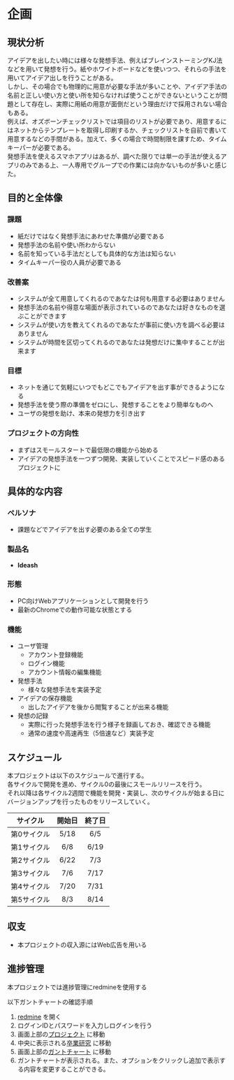 # 企画

## 現状分析
アイデアを出したい時には様々な発想手法、例えばブレインストーミングKJ法などを用いて発想を行う。紙やホワイトボードなどを使いつつ、それらの手法を用いてアイデア出しを行うことがある。  
しかし、その場合でも物理的に用意が必要な手法が多いことや、アイデア手法の名前と正しい使い方と使い所を知らなければ使うことができないということが問題として存在し、実際に用紙の用意が面倒だという理由だけで採用されない場合もある。  
例えば、オズボーンチェックリストでは項目のリストが必要であり、用意するにはネットからテンプレートを取得し印刷するか、チェックリストを自前で書いて用意するなどの手間がある。加えて、多くの場合で時間制限を課すため、タイムキーパーが必要である。  
発想手法を使えるスマホアプリはあるが、調べた限りでは単一の手法が使えるアプリのみである上、一人専用でグループでの作業には向かないものが多いと感じた。
## 目的と全体像
### 課題
- 紙だけではなく発想手法にあわせた準備が必要である
- 発想手法の名前や使い所わからない
- 名前を知っている手法だとしても具体的な方法は知らない
- タイムキーパー役の人員が必要である

### 改善案
- システムが全て用意してくれるのであなたは何も用意する必要はありません
- 発想手法の名前や得意な場面が表示されているのであなたは好きなものを選ぶことができます
- システムが使い方を教えてくれるのであなたが事前に使い方を調べる必要はありません
- システムが時間を区切ってくれるのであなたは発想だけに集中することが出来ます

### 目標
- ネットを通じて気軽にいつでもどこでもアイデアを出す事ができるようになる
- 発想手法を使う際の準備をゼロにし、発想することをより簡単なものへ
- ユーザの発想を助け、本来の発想力を引き出す

### プロジェクトの方向性
- まずはスモールスタートで最低限の機能から始める
- アイデアの発想手法を一つずつ開発、実装していくことでスピード感のあるプロジェクトに

## 具体的な内容
### ペルソナ
- 課題などでアイデアを出す必要のある全ての学生
 
### 製品名
- **Ideash**

### 形態
- PC向けWebアプリケーションとして開発を行う
- 最新のChromeでの動作可能な状態とする

### 機能
- ユーザ管理
    - アカウント登録機能
    - ログイン機能
    - アカウント情報の編集機能
- 発想手法
    - 様々な発想手法を実装予定
- アイデアの保存機能
    - 出したアイデアを後から閲覧することが出来る機能
- 発想の記録
    - 実際に行った発想手法を行う様子を録画しておき、確認できる機能
    - 通常の速度や高速再生（5倍速など）実装予定

## スケジュール
本プロジェクトは以下のスケジュールで進行する。  
各サイクルで開発を進め、サイクル0の最後にスモールリリースを行う。  
それ以降は各サイクル2週間で機能を開発・実装し、次のサイクルが始まる日にバージョンアップを行ったものをリリースしていく。

|サイクル|開始日|終了日|
|:--:|:--:|:--:|
|第0サイクル|5/18|6/5|
|第1サイクル|6/8|6/19|
|第2サイクル|6/22|7/3|
|第3サイクル|7/6|7/17|
|第4サイクル|7/20|7/31|
|第5サイクル|8/3|8/14|

## 収支
- 本プロジェクトの収入源にはWeb広告を用いる

## 進捗管理
本プロジェクトでは進捗管理にredmineを使用する

以下ガントチャートの確認手順  
1. [redmine](http://team5.work/redmine/) を開く  
2. ログインIDとパスワードを入力しログインを行う  
3. 画面上部の[プロジェクト](http://team5.work/redmine/projects) に移動  
4. 中央に表示される[卒業研究](http://team5.work/redmine/projects/sotsuken) に移動  
5. 画面上部の[ガントチャート](http://team5.work/redmine/issues/gantt) に移動  
6. ガントチャートが表示される。また、オプションをクリックし追加で表示する内容を変更することができる。  


